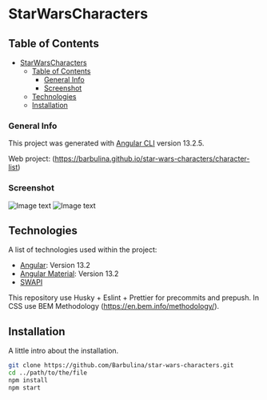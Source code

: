 # StarWarsCharacters

## Table of Contents

- [StarWarsCharacters](#starwarscharacters)
  - [Table of Contents](#table-of-contents)
    - [General Info](#general-info)
    - [Screenshot](#screenshot)
  - [Technologies](#technologies)
  - [Installation](#installation)


### General Info

This project was generated with [Angular CLI](https://github.com/angular/angular-cli) version 13.2.5.

Web project: (https://barbulina.github.io/star-wars-characters/character-list)

### Screenshot

![Image text](https://user-images.githubusercontent.com/7737848/158343684-5dbb82c4-54d9-4e23-8f97-ca2a22458b70.png)
![Image text](https://user-images.githubusercontent.com/7737848/158343808-924438e6-380e-44c2-82d9-66dd7611c0d7.png)

## Technologies

A list of technologies used within the project:

* [Angular](https://angular.io/): Version 13.2
* [Angular Material](https://material.angular.io/): Version 13.2
* [SWAPI](swapi.dev)

This repository use Husky + Eslint + Prettier for precommits and prepush.
In CSS use BEM Methodology (<https://en.bem.info/methodology/>).

## Installation

A little intro about the installation.

```bash
git clone https://github.com/Barbulina/star-wars-characters.git
cd ../path/to/the/file
npm install
npm start
```
